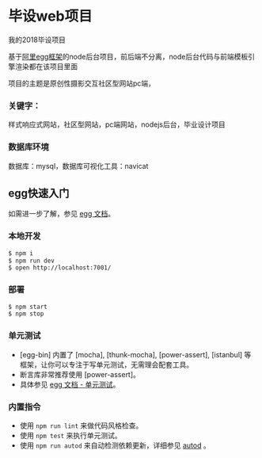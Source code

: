 # 毕设web项目
我的2018毕设项目

基于[阿里egg框架](https://eggjs.org)的node后台项目，前后端不分离，node后台代码与前端模板引擎渲染都在该项目里面

项目的主题是原创性摄影交互社区型网站pc端，

### 关键字：
样式响应式网站，社区型网站，pc端网站，nodejs后台，毕业设计项目

### 数据库环境
数据库：mysql，数据库可视化工具：navicat


## egg快速入门

如需进一步了解，参见 [egg 文档][egg]。


### 本地开发

```bash
$ npm i
$ npm run dev
$ open http://localhost:7001/
```

### 部署

```bash
$ npm start
$ npm stop
```

### 单元测试

- [egg-bin] 内置了 [mocha], [thunk-mocha], [power-assert], [istanbul] 等框架，让你可以专注于写单元测试，无需理会配套工具。
- 断言库非常推荐使用 [power-assert]。
- 具体参见 [egg 文档 - 单元测试](https://eggjs.org/zh-cn/core/unittest)。

### 内置指令

- 使用 `npm run lint` 来做代码风格检查。
- 使用 `npm test` 来执行单元测试。
- 使用 `npm run autod` 来自动检测依赖更新，详细参见 [autod](https://www.npmjs.com/package/autod) 。


[egg]: https://eggjs.org
